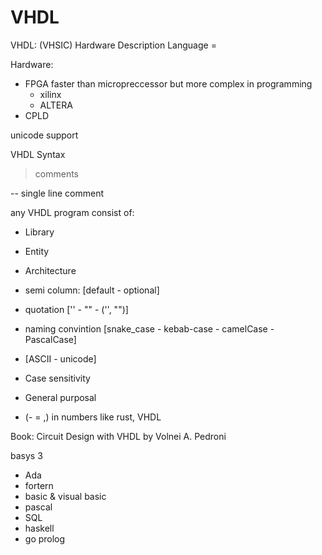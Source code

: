 VHDL
=====

VHDL: (VHSIC) Hardware Description Language = 

Hardware:
- FPGA faster than micropreccessor but  more complex in programming
    - xilinx
    - ALTERA
- CPLD

unicode support

VHDL Syntax

> comments

-- single line comment

any VHDL program consist of:
- Library
- Entity
- Architecture



- semi column: [default - optional]
- quotation ['' - "" - ('', "")]
- naming convintion [snake_case - kebab-case - camelCase - PascalCase]
- [ASCII - unicode]
- Case sensitivity
- General purposal
- (- = ,) in numbers like rust, VHDL



Book: Circuit Design with VHDL by Volnei A. Pedroni﻿







basys 3


- Ada
- fortern
- basic & visual basic
- pascal
- SQL
- haskell
- go
prolog











